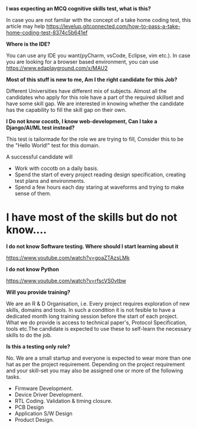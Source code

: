 **I was expecting an MCQ cognitive skills test, what is this?**

In case you are not familar with the concept of a take home coding test, this article may help https://levelup.gitconnected.com/how-to-pass-a-take-home-coding-test-8374c5b641ef

**Where is the IDE?**

You can use any IDE you want(pyCharm, vsCode, Eclipse, vim etc.).
In case you are looking for a browser based environment, you can use https://www.edaplayground.com/x/MAU2

**Most of this stuff is new to me, Am I the right candidate for this Job?**

Different Universities have different mix of subjects. Almost all the candidates who apply for this role have a part of the required skillset and have some skill gap. 
We are interested in knowing whether the candidate has the capability to fill the skill gap on their own.


**I Do not know cocotb, I know web-development, Can I take a Django/AI/ML test instead?**

This test is tailormade for the role we are trying to fill, Consider this to be the "Hello World!" test for this domain. 

A successful candidate will 

* Work with cocotb on a daily basis.
* Spend the start of every project reading design specification, creating test plans and environments.
* Spend a few hours each day staring at waveforms and trying to make sense of them.

# I have most of the skills but do not know....

**I do not know Software testing. Where should I start learning about it**

https://www.youtube.com/watch?v=goaZTAzsLMk

**I do not know Python**

https://www.youtube.com/watch?v=rfscVS0vtbw

**Will you provide training?**

We are an R & D Organisation, i.e. Every project requires exploration of new skills, domains and tools. In such a condition it is not fesible to have a dedicated month long training session before the start of each project.
What we do provide is access to technical paper's, Protocol Specification, tools etc.The candidate is expected to use these to self-learn the necessary skills to do the job.

**Is this a testing only role?**

No. We are a small startup and everyone is expected to wear more than one hat as per the project requirement. Depending on the project requirement and your skill-set you may also be assigned one or more of the following tasks.

* Firmware Development.
* Device Driver Development.
* RTL Coding. Validation & timing closure.
* PCB Design
* Application S/W Design
* Product Design.
